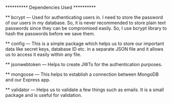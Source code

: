 ********** Dependencies Used **********

** bcrypt — Used for authenticating users in. I need to store the 
password of our users in my database. So, it is never recommended to store plain text 
passwords since they can be compromised easily. So, I use bcrypt library to hash the passwords 
before we save them.


** config — This is a simple package which helps us to store our important data like secret keys, 
database ID etc. in a separate JSON file and it allows us to access it easily within any file.

** jsonwebtoken — Helps to create JWTs for the authentication purposes.

** mongoose — This helps to establish a connection between MongoDB and our Express app.

** validator — Helps us to validate a few things such as emails. It is a small package and is useful for validation.